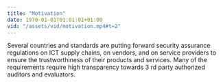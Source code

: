 ```yaml
---
title: "Motivation"
date: 1970-01-01T01:01:01+01:00
vid: "/assets/vid/motivation.mp4#t=2"
---
```

Several countries and standards are putting forward security assurance regulations on ICT supply chains, on vendors, and on service providers to ensure the trustworthiness of their products and services. Many of the requirements require high transparency towards 3 rd party authorized auditors and evaluators.
